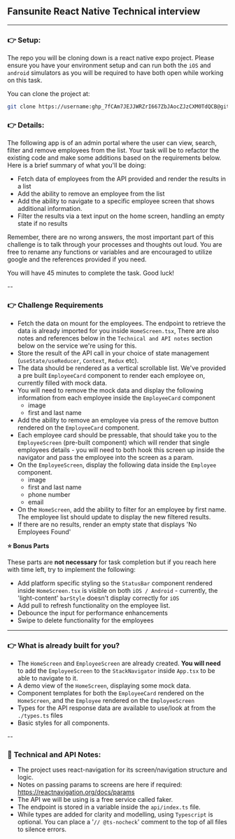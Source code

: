 
## Fansunite React Native Technical interview

------
### 👉 **Setup:**

The repo you will be cloning down is a react native expo project. Please ensure you have your environment setup and can run both the `iOS` and `android` simulators as you will be required to have both open while working on this task.

You can clone the project at:
```bash
git clone https://username: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@github.com/joshuaaron/fans-rn-challenge.git
```


### 👉 **Details:**

The following app is of an admin portal where the user can view, search, filter and remove employees from the list. Your task will be to refactor the existing code and make some additions based on the requirements below. Here is a brief summary of what you'll be doing:

- Fetch data of employees from the API provided and render the results in a list
- Add the ability to remove an employee from the list
- Add the ability to navigate to a specific employee screen that shows additional information.
- Filter the results via a text input on the home screen, handling an empty state if no results

Remember, there are no wrong answers, the most important part of this challenge is to talk through your processes and thoughts out loud. You are free to rename any functions or variables and are encouraged to utilize google and the references provided if you need.

You will have 45 minutes to complete the task. Good luck!

--
### 👉 **Challenge Requirements**

-   Fetch the data on mount for the employees. The endpoint to retrieve the data is already imported for you inside `HomeScreen.tsx`, There are also notes and references below in the `Technical and API notes` section below on the service we're using for this.
-   Store the result of the API call in your choice of state management (`useState/useReducer`, `Context`, `Redux` etc).
-   The data should be rendered as a vertical scrollable list. We've provided a pre built `EmployeeCard` component to render each employee on, currently filled with mock data.
-   You will need to remove the mock data and display the following information from each employee inside the `EmployeeCard` component
    -   image
    -   first and last name
-   Add the ability to remove an employee via press of the remove button rendered on the `EmployeeCard` component.
-   Each employee card should be pressable, that should take you to the `EmployeeScreen` (pre-built component) which will render that single employees details - you will need to both hook this screen up inside the navigator and pass the employee into the screen as a param.
-   On the `EmployeeScreen`, display the following data inside the `Employee` component.
    -   image
    -   first and last name
    -   phone number
    -   email
-   On the `HomeScreen`, add the ability to filter for an employee by first name. The employee list should update to display the new filtered results.
-   If there are no results, render an empty state that displays 'No Employees Found'


**⭐️ Bonus Parts**

These parts are **not necessary** for task completion but if you reach here with time left, try to implement the following:
-   Add platform specific styling so the `StatusBar` component rendered inside `HomeScreen.tsx` is visible on both `iOS / Android` - currently, the 'light-content' `barStyle` doesn't display correctly for `iOS`
-   Add pull to refresh functionality on the employee list.
-   Debounce the input for performance enhancements
-   Swipe to delete functionality for the employees

------

### 👉 **What is already built for you?**

-   The `HomeScreen` and `EmployeeScreen` are already created. **You will need** to add the `EmployeeScreen` to the `StackNavigator` inside `App.tsx` to be able to navigate to it.
-   A demo view of the `HomeScreen`, displaying some mock data.
-   Component templates for both the `EmployeeCard` rendered on the `HomeScreen`, and the `Employee` rendered on the `EmployeeScreen`
-   Types for the API response data are available to use/look at from the `./types.ts` files
-   Basic styles for all components.

--

### 🚨 **Technical and API Notes:**

-   The project uses react-navigation for its screen/navigation structure and logic.
-   Notes on passing params to screens are here if required: https://reactnavigation.org/docs/params
-   The API we will be using is a free service called faker.
-   The endpoint is stored in a variable inside the `api/index.ts` file.
-   While types are added for clarity and modelling, using `Typescript` is optional. You can place a '`// @ts-nocheck`' comment to the top of all files to silence errors.
